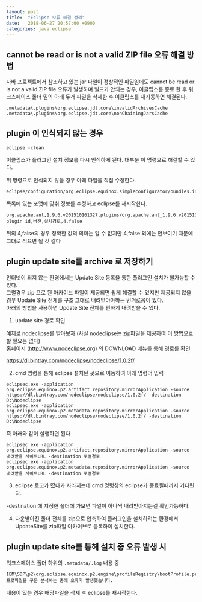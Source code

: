 ```yaml
---
layout: post
title:  "Eclipse 오류 해결 정리"
date:   2018-06-27 20:57:00 +0900
categories: java eclipse
---
```


## cannot be read or is not a valid ZIP file 오류 해결 방법

자바 프로젝트에서 참조하고 있는 jar 파일이 정상적인 파일임에도 cannot be read or is not a valid ZIP file 오류가 발생하며 빌드가 안되는 경우, 이클립스를 종료 한 후 워크스페이스 폴더 밑의 아래 두개 파일을 삭제한 후 이클립스를 재기동하면 해결된다.

```
.metadata\.plugins\org.eclipse.jdt.core\invalidArchivesCache  
.metadata\.plugins\org.eclipse.jdt.core\nonChainingJarsCache
```

## plugin 이 인식되지 않는 경우

```
eclipse -clean
```

이클립스가 플러그인 설치 정보를 다시 인식하게 된다. 대부분 이 명령으로 해결할 수 있다.

위 명령으로 인식되지 않을 경우 아래 파일을 직접 수정한다.

```
eclipse/configuration/org.eclipse.equinox.simpleconfigurator/bundles.info
```

목록에 있는 포맷에 맞춰 정보를 수정하고 eclipse를 재시작한다.

```
org.apache.ant,1.9.6.v201510161327,plugins/org.apache.ant_1.9.6.v201510161327/,4,false  
plugin id,버전,설치경로,4,false
```

뒤의 4,false의 경우 정확한 값의 의미는 알 수 없지만 4,false 외에는 안보이기 때문에 그대로 적으면 될 것 같다

## plugin update site를 archive 로 저장하기

인터넷이 되지 않는 환경에서는 Update Site 등록을 통한 플러그인 설치가 불가능할 수 있다.  
그럴경우 zip 으로 된 아카이브 파일이 제공되면 쉽게 해결할 수 있지만 제공되지 않을 경우 Update Site 전체를 구조 그대로 내려받아야하는 번거로움이 있다.  
아래의 방법을 사용하면 Update Site 전체를 편하게 내려받을 수 있다.

1. update site 경로 확인

예제로 nodeclipse를 받아보자 (사실 nodeclipse는 zip파일을 제공하여 이 방법으로 할 필요는 없다)  
홈페이지 (http://www.nodeclipse.org) 의 DOWNLOAD 메뉴를 통해 경로를 확인

https://dl.bintray.com/nodeclipse/nodeclipse/1.0.2f/

2. cmd 명령을 통해 eclipse 설치된 곳으로 이동하여 아래 명령어 입력

```
eclipsec.exe -application org.eclipse.equinox.p2.artifact.repository.mirrorApplication -source https://dl.bintray.com/nodeclipse/nodeclipse/1.0.2f/ -destination D:\Nodeclipse
eclipsec.exe -application org.eclipse.equinox.p2.metadata.repository.mirrorApplication -source https://dl.bintray.com/nodeclipse/nodeclipse/1.0.2f/ -destination D:\Nodeclipse
```

즉 아래와 같이 실행하면 된다

```
eclipsec.exe -application org.eclipse.equinox.p2.artifact.repository.mirrorApplication -source 내려받을 사이트URL -destination 로컬경로
eclipsec.exe -application org.eclipse.equinox.p2.metadata.repository.mirrorApplication -source 내려받을 사이트URL -destination 로컬경로
```

3. eclipse 로고가 떴다가 사라지는데 cmd 명령창의 eclipse가 종료될때까지 기다린다.

-destination 에 지정한 폴더에 가보면 파일이 하나씩 내려받아지는걸 확인가능하다.

4. 다운받아진 폴더 전체를 zip으로 압축하여 플러그인을 설치하려는 환경에서 UpdateSite를 zip파일 아카이브로 등록하여 설치한다.

## plugin update site를 통해 설치 중 오류 발생 시

워크스페이스 폴더 하위의 `.metadata/.log` 내용 중

    IBM\SDP\p2\org.eclipse.equinox.p2.engine\profileRegistry\bootProfile.profile\xxxx.profile.gz 프로파일을 구문 분석하는 중에 오류가 발생했습니다.

내용이 있는 경우 해당파일을 삭제 후 eclipse를 재시작한다.

